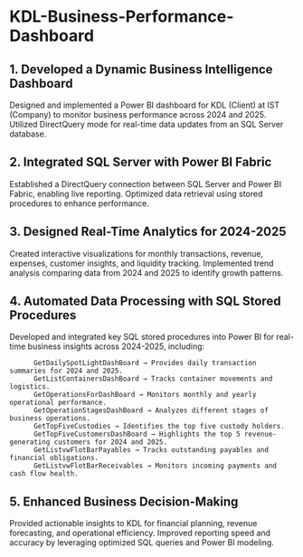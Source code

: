 # KDL-Business-Performance-Dashboard
## 1. Developed a Dynamic Business Intelligence Dashboard
Designed and implemented a Power BI dashboard for KDL (Client) at IST (Company) to monitor business performance across 2024 and 2025.
Utilized DirectQuery mode for real-time data updates from an SQL Server database.
## 2. Integrated SQL Server with Power BI Fabric
Established a DirectQuery connection between SQL Server and Power BI Fabric, enabling live reporting.
Optimized data retrieval using stored procedures to enhance performance.
## 3. Designed Real-Time Analytics for 2024-2025
Created interactive visualizations for monthly transactions, revenue, expenses, customer insights, and liquidity tracking.
Implemented trend analysis comparing data from 2024 and 2025 to identify growth patterns.
## 4. Automated Data Processing with SQL Stored Procedures
Developed and integrated key SQL stored procedures into Power BI for real-time business insights across 2024-2025, including:

          GetDailySpotLightDashBoard → Provides daily transaction summaries for 2024 and 2025.
          GetListContainersDashBoard → Tracks container movements and logistics.
          GetOperationsForDashBoard → Monitors monthly and yearly operational performance.
          GetOperationStagesDashBoard → Analyzes different stages of business operations.
          GetTopFiveCustodies → Identifies the top five custody holders.
          GetTopFiveCustomersDashBoard → Highlights the top 5 revenue-generating customers for 2024 and 2025.
          GetListvwFlotBarPayables → Tracks outstanding payables and financial obligations.
          GetListvwFlotBarReceivables → Monitors incoming payments and cash flow health.
          
## 5. Enhanced Business Decision-Making
Provided actionable insights to KDL for financial planning, revenue forecasting, and operational efficiency.
Improved reporting speed and accuracy by leveraging optimized SQL queries and Power BI modeling.

